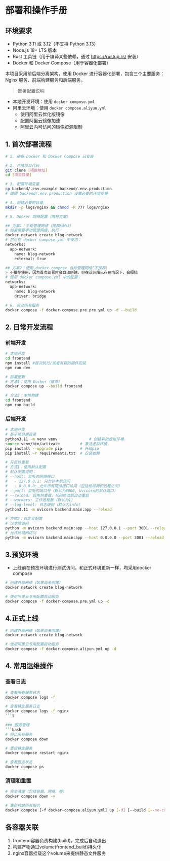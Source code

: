 # 部署和操作手册

## 环境要求
- Python 3.11 或 3.12（不支持 Python 3.13）
- Node.js 18+ LTS 版本
- Rust 工具链（用于编译某些依赖，通过 https://rustup.rs/ 安装）
- Docker 和 Docker Compose（用于容器化部署）

本项目采用前后端分离架构，使用 Docker 进行容器化部署，包含三个主要服务：Nginx 服务、前端构建服务和后端服务。

> 部署配置说明
- 本地开发环境：使用 `docker compose.yml`
- 阿里云环境：使用 `docker compose.aliyun.yml`
  * 使用阿里云优化版镜像
  * 配置阿里云镜像加速
  * 阿里云内可访问的镜像资源限制

## 1. 首次部署流程
```bash
# 1. 确保 Docker 和 Docker Compose 已安装

# 2. 克隆项目代码
git clone [项目地址]
cd [项目目录]

# 3. 配置环境变量
cp backend/.env.example backend/.env.production
# 编辑 backend/.env.production 设置必要的环境变量

# 4. 创建必要的目录
mkdir -p logs/nginx && chmod -R 777 logs/nginx

# 5. Docker 网络配置（两种方案）

## 方案1：手动管理网络（推荐&默认）
# 如果需要手动管理网络，执行：
docker network create blog-network
# 然后在 docker compose.yml 中使用：
networks:
  app-network:
    name: blog-network
    external: true

## 方案2：使用 docker compose 自动管理网络(不推荐)
> 不推荐使用，因为首次部署时会自动创建。但在该网络已存在情况下，会报错
# 使用 docker compose.yml 中的配置：
networks:
  app-network:
    name: blog-network
    driver: bridge

# 6. 启动所有服务
docker compose -f docker-compose.pre.pre.yml up -d --build
```

## 2. 日常开发流程

### 前端开发
```bash
# 本地开发
cd frontend
npm install #首次执行/或者有新的插件安装
npm run dev

# 部署更新
# 方法1：使用 Docker（推荐）
docker compose up --build frontend

# 方法2：本地构建
cd frontend
npm run build
```

### 后端开发
```bash
# 本地开发
# 基于项目根目录
python3.11 -m venv venv              # 创建新的虚拟环境
source venv/bin/activate         # 激活虚拟环境
pip install --upgrade pip        # 升级pip
pip install -r requirements.txt  # 安装依赖

# 开启热重载
# 方式1：使用默认配置
# 默认配置说明：
# --host: 监听的网络接口
#   - 127.0.0.1: 只允许本机访问
#   - 0.0.0.0: 允许所有网络接口访问（包括局域网和远程访问）
# --port: 监听的端口号（默认为8000, Uvicorn的默认端口）
# --reload: 启用热重载，代码修改后自动重启
# --workers: 工作进程数（默认为1）
# --log-level: 日志级别（默认为info）
python3.11 -m uvicorn backend.main:app --reload

# 方式2：自定义配置
# 仅本地访问
python -m uvicorn backend.main:app --host 127.0.0.1 --port 3001 --reload
# 允许局域网访问
python -m uvicorn backend.main:app --host 0.0.0.0 --port 3001 --reload
```

## 3.预览环境
- 上线前在预览环境进行测试访问，和正式环境更新一样，均采用docker compose
```bash
# 创建外部网络（如果尚未创建）
docker network create blog-network

# 使用阿里云专用配置启动服务
docker compose -f docker-compose.pre.yml up -d
```

## 4.正式上线
```bash
# 创建外部网络（如果尚未创建）
docker network create blog-network

# 使用阿里云专用配置启动服务
docker compose -f docker-compose.aliyun.yml up -d
```

## 4. 常用运维操作

### 查看日志
```bash
# 查看所有服务日志
docker compose logs -f

# 查看特定服务日志
docker compose logs -f nginx
```t

### 服务管理
```bash
# 停止所有服务
docker compose down

# 重启特定服务
docker compose restart nginx

# 查看服务状态
docker compose ps
```

### 清理和重置
```bash
# 完全清理（包括容器、网络、卷）
docker compose down -v

# 重新构建所有服务
docker compose [-f docker-compose.aliyun.yml] up [-d] [--build [--no-cache] [nginx]]
```


## 各容器关联
1. frontend容器负责构建(build)，完成后自动退出
2. 构建产物通过volume(frontend_build)持久化
3. nginx容器挂载这个volume来提供静态文件服务